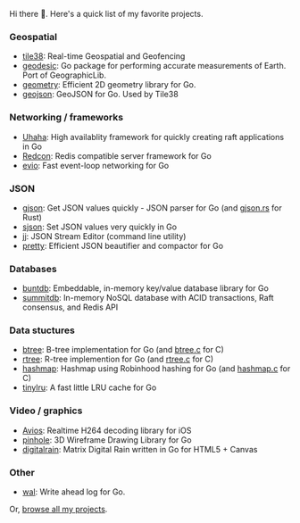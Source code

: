 Hi there 👋. Here's a quick list of my favorite projects.

### Geospatial

- [tile38](https://github.com/tidwall/tile38): Real-time Geospatial and Geofencing
- [geodesic](https://github.com/tidwall/geodesic): Go package for performing accurate measurements of Earth. Port of GeographicLib.
- [geometry](https://github.com/tidwall/geometry): Efficient 2D geometry library for Go.
- [geojson](https://github.com/tidwall/geojson): GeoJSON for Go. Used by Tile38

### Networking / frameworks

- [Uhaha](https://github.com/tidwall/uhaha): High availablity framework for quickly creating raft applications in Go
- [Redcon](https://github.com/tidwall/redcon): Redis compatible server framework for Go
- [evio](https://github.com/tidwall/evio): Fast event-loop networking for Go

### JSON

- [gjson](https://github.com/tidwall/gjson): Get JSON values quickly - JSON parser for Go (and [gjson.rs](https://github.com/tidwall/gjson.rs) for Rust)
- [sjson](https://github.com/tidwall/sjson): Set JSON values very quickly in Go
- [jj](https://github.com/tidwall/jj): JSON Stream Editor (command line utility)
- [pretty](https://github.com/tidwall/pretty): Efficient JSON beautifier and compactor for Go

### Databases

- [buntdb](https://github.com/tidwall/buntdb): Embeddable, in-memory key/value database library for Go
- [summitdb](https://github.com/tidwall/summitdb): In-memory NoSQL database with ACID transactions, Raft consensus, and Redis API

### Data stuctures

- [btree](https://github.com/tidwall/btree): B-tree implementation for Go (and [btree.c](https://github.com/tidwall/btree.c) for C)
- [rtree](https://github.com/tidwall/rtree): R-tree implemention for Go (and [rtree.c](https://github.com/tidwall/rtree.c) for C)
- [hashmap](https://github.com/tidwall/hashmap): Hashmap using Robinhood hashing for Go (and [hashmap.c](https://github.com/tidwall/hashmap.c) for C)
- [tinylru](https://github.com/tidwall/tinylru): A fast little LRU cache for Go

### Video / graphics

- [Avios](https://github.com/tidwall/avios): Realtime H264 decoding library for iOS
- [pinhole](https://github.com/tidwall/pinhole): 3D Wireframe Drawing Library for Go
- [digitalrain](https://github.com/tidwall/digitalrain): Matrix Digital Rain written in Go for HTML5 + Canvas

### Other

- [wal](https://github.com/tidwall/wal): Write ahead log for Go.

Or, [browse all my projects](https://github.com/tidwall?tab=repositories&sort=stargazers).
